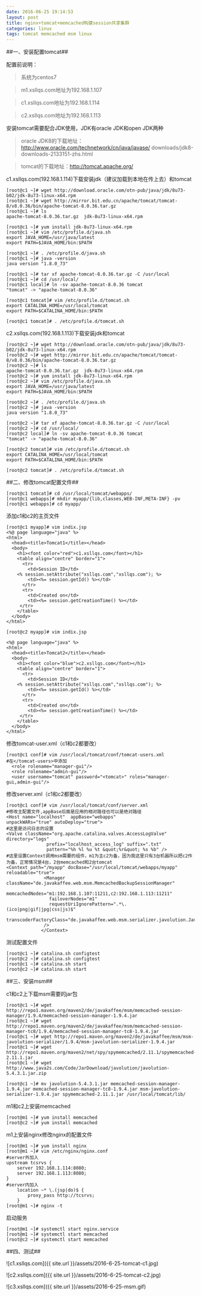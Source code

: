 ```yaml
---
date: 2016-06-25 19:14:53
layout: post
title: nginx+tomcat+memcached构建session共享集群
categories: linux
tags: tomcat memcached msm linux
---
```

##一、安装配置tomcat##

配置前说明：
>系统为centos7

>m1.xsllqs.com地址为192.168.1.107

>c1.xsllqs.com地址为192.168.1.114

>c2.xsllqs.com地址为192.168.1.113


安装tomcat需要配合JDK使用，JDK有oracle JDK和open JDK两种

>oracle JDK8的下载地址：http://www.oracle.com/technetwork/cn/java/javase/
downloads/jdk8-downloads-2133151-zhs.html

>tomcat的下载地址：http://tomcat.apache.org/

c1.xsllqs.com(192.168.1.114)下载安装jdk（建议加载到本地在传上去）和tomcat

    [root@c1 ~]# wget http://download.oracle.com/otn-pub/java/jdk/8u73-b02/jdk-8u73-linux-x64.rpm
    [root@c1 ~]# wget http://mirror.bit.edu.cn/apache/tomcat/tomcat-8/v8.0.36/bin/apache-tomcat-8.0.36.tar.gz
    [root@c1 ~]# ls
    apache-tomcat-8.0.36.tar.gz  jdk-8u73-linux-x64.rpm

	[root@c1 ~]# yum install jdk-8u73-linux-x64.rpm
	[root@c1 ~]# vim /etc/profile.d/java.sh
	export JAVA_HOME=/usr/java/latest
	export PATH=$JAVA_HOME/bin:$PATH

	[root@c1 ~]# . /etc/profile.d/java.sh
	[root@c1 ~]# java -version
	java version "1.8.0_73"

	[root@c1 ~]# tar xf apache-tomcat-8.0.36.tar.gz -C /usr/local
	[root@c1 ~]# cd /usr/local/
	[root@c1 local]# ln -sv apache-tomcat-8.0.36 tomcat
	"tomcat" -> "apache-tomcat-8.0.36"

	[root@c1 tomcat]# vim /etc/profile.d/tomcat.sh
	export CATALINA_HOME=/usr/local/tomcat
	export PATH=$CATALINA_HOME/bin:$PATH

	[root@c1 tomcat]# . /etc/profile.d/tomcat.sh


	

c2.xsllqs.com(192.168.1.113)下载安装jdk和tomcat

	[root@c2 ~]# wget http://download.oracle.com/otn-pub/java/jdk/8u73-b02/jdk-8u73-linux-x64.rpm
	[root@c2 ~]# wget http://mirror.bit.edu.cn/apache/tomcat/tomcat-8/v8.0.36/bin/apache-tomcat-8.0.36.tar.gz
	[root@c2 ~]# ls
	apache-tomcat-8.0.36.tar.gz  jdk-8u73-linux-x64.rpm
	[root@c2 ~]# yum install jdk-8u73-linux-x64.rpm 
	[root@c2 ~]# vim /etc/profile.d/java.sh
	export JAVA_HOME=/usr/java/latest
	export PATH=$JAVA_HOME/bin:$PATH

	[root@c2 ~]# . /etc/profile.d/java.sh
	[root@c2 ~]# java -version
	java version "1.8.0_73"

	[root@c2 ~]# tar xf apache-tomcat-8.0.36.tar.gz -C /usr/local
	[root@c2 ~]# cd /usr/local/
	[root@c2 local]# ln -sv apache-tomcat-8.0.36 tomcat
	"tomcat" -> "apache-tomcat-8.0.36"

	[root@c2 tomcat]# vim /etc/profile.d/tomcat.sh
	export CATALINA_HOME=/usr/local/tomcat
	export PATH=$CATALINA_HOME/bin:$PATH

	[root@c2 tomcat]# . /etc/profile.d/tomcat.sh

##二、修改tomcat配置文件##

	[root@c1 tomcat]# cd /usr/local/tomcat/webapps/
	[root@c1 webapps]# mkdir myapp/{lib,classes,WEB-INF,META-INF} -pv
	[root@c1 webapps]# cd myapp/

添加c1和c2的主页文件

	[root@c1 myapp]# vim indix.jsp
	<%@ page language="java" %>
	<html>
	  <head><title>Tomcat1</title></head>
	  <body>
	    <h1><font color="red">c1.xsllqs.com</font></h1>
	    <table align="centre" border="1">
	      <tr>
	        <td>Session ID</td>
	    <% session.setAttribute("xsllqs.com","xsllqs.com"); %>
	        <td><%= session.getId() %></td>
	      </tr>
	      <tr>
	        <td>Created on</td>
	        <td><%= session.getCreationTime() %></td>
	     </tr>
	    </table>
	  </body>
	</html>

	[root@c2 myapp]# vim indix.jsp
	
	<%@ page language="java" %>
	<html>
	  <head><title>Tomcat2</title></head>
	  <body>  
	    <h1><font color="blue">c2.xsllqs.com</font></h1>
	    <table align="centre" border="1">
	      <tr>    
	        <td>Session ID</td> 
	    <% session.setAttribute("xsllqs.com","xsllqs.com"); %>
	        <td><%= session.getId() %></td> 
	      </tr>   
	      <tr>    
	        <td>Created on</td> 
	        <td><%= session.getCreationTime() %></td> 
	     </tr>   
	    </table>
	  </body> 
	</html>

修改tomcat-user.xml（c1和c2都要改）

	[root@c1 conf]# vim /usr/local/tomcat/conf/tomcat-users.xml
	#在</tomcat-users>中添加
	  <role rolename="manager-gui"/>
	  <role rolename="admin-gui"/>
	  <user username="tomcat" password="<tomcat>" roles="manager-gui,admin-gui"/>

修改server.xml（c1和c2都要改）

	[root@c1 conf]# vim /usr/local/tomcat/conf/server.xml
	#修改主配置文件,appBase后面是应用的相对路径也可以是绝对路径
	<Host name="localhost"  appBase="webapps"
	unpackWARs="true" autoDeploy="true">
	#这里是访问日志的设置
	<Valve className="org.apache.catalina.valves.AccessLogValve" directory="logs"
	               prefix="localhost_access_log" suffix=".txt"
	               pattern="%h %l %u %t &quot;%r&quot; %s %b" />
	#这里设置Context调用msm需要的组件，m1为主c2为备，因为我这里只有3台机器所以把c2作为备，正常情况是4台，2台memcached和2台tomcat
	<Context path="/myapp" docBase="/usr/local/tomcat/webapps/myapp" reloadable="true">
	              <Manager className="de.javakaffee.web.msm.MemcachedBackupSessionManager"
	               memcachedNodes="m1:192.168.1.107:11211,c2:192.168.1.113:11211"
	                failoverNodes="m1"
	                requestUriIgnorePattern=".*\.(ico|png|gif|jpg|css|js)$"
					transcoderFactoryClass="de.javakaffee.web.msm.serializer.javolution.JavolutionTranscoderFactory"
	              />
	             </Context>

测试配置文件

	[root@c1 ~]# catalina.sh configtest
	[root@c2 ~]# catalina.sh configtest
	[root@c1 ~]# catalina.sh start
	[root@c2 ~]# catalina.sh start
	

##三、安装msm##

c1和c2上下载msm需要的jar包

	[root@c1 ~]# wget http://repo1.maven.org/maven2/de/javakaffee/msm/memcached-session-manager/1.9.4/memcached-session-manager-1.9.4.jar
	[root@c1 ~]# wget http://repo1.maven.org/maven2/de/javakaffee/msm/memcached-session-manager-tc8/1.9.4/memcached-session-manager-tc8-1.9.4.jar
	[root@c1 ~]# wget http://repo1.maven.org/maven2/de/javakaffee/msm/msm-javolution-serializer/1.9.4/msm-javolution-serializer-1.9.4.jar
	[root@c1 ~]# wget http://repo1.maven.org/maven2/net/spy/spymemcached/2.11.1/spymemcached-2.11.1.jar
	[root@c1 ~]# wget http://www.java2s.com/Code/JarDownload/javolution/javolution-5.4.3.1.jar.zip
	
	[root@c1 ~]# mv javolution-5.4.3.1.jar memcached-session-manager-1.9.4.jar memcached-session-manager-tc8-1.9.4.jar msm-javolution-serializer-1.9.4.jar spymemcached-2.11.1.jar /usr/local/tomcat/lib/

m1和c2上安装memcached

	[root@m1 ~]# yum install memcached
	[root@c2 ~]# yum install memcached

m1上安装nginx修改nginx的配置文件

	[root@m1 ~]# yum install nginx
	[root@m1 ~]# vim /etc/nginx/nginx.conf
	#server外加入
    upstream tcsrvs {
        server 192.168.1.114:8080;
        server 192.168.1.113:8080;
    }
	#server内加入
        location ~* \.(jsp|do)$ {
            proxy_pass http://tcsrvs;
        }
	[root@m1 ~]# nginx -t

启动服务

	[root@m1 ~]# systemctl start nginx.service
	[root@m1 ~]# systemctl start memcached
	[root@c2 ~]# systemctl start memcached

##四、测试##

![c1.xsllqs.com]({{ site.url }}/assets/2016-6-25-tomcat-c1.jpg)

![c2.xsllqs.com]({{ site.url }}/assets/2016-6-25-tomcat-c2.jpg)

![c3.xsllqs.com]({{ site.url }}/assets/2016-6-25-msm.gif)
